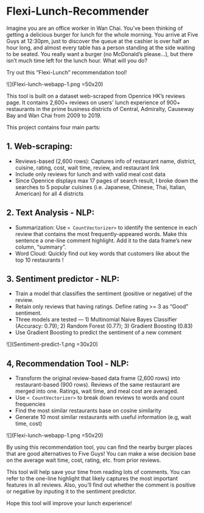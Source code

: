 # Flexi-Lunch-Recommender

Imagine you are an office worker in Wan Chai.  You’ve been thinking of getting a delicious burger for lunch for the whole morning.  You arrive at Five Guys at 12:30pm, just to discover the queue at the cashier is over half an hour long, and almost every table has a person standing at the side waiting to be seated.  You really want a burger (no McDonald’s please…), but there isn’t much time left for the lunch hour.  What will you do?

Try out this “Flexi-Lunch” recommendation tool! 

![](Flexi-lunch-webapp-1.png =50x20)

This tool is built on a dataset web-scraped from Openrice HK’s reviews page.  It contains 2,600+ reviews on users' lunch experience of 900+ restaurants in the prime business districts of Central, Admiralty, Causeway Bay and Wan Chai from 2009 to 2019.  

This project contains four main parts:

## 1. Web-scraping: 

* Reviews-based (2,600 rows): Captures info of restaurant name, district, cuisine, rating, cost, wait time, review, and restaurant link
* Include only reviews for lunch and with valid meal cost data
* Since Openrice displays max 17 pages of search result, I broke down the searches to 5 popular cuisines (i.e. Japanese, Chinese, Thai, Italian, American) for all 4 districts

## 2. Text Analysis - NLP:

* Summarization: Use `< CountVectorizer>` to identify the sentence in each review that contains the most frequently-appeared words.  Make this sentence a one-line comment highlight.  Add it to the data frame’s new column, “summary”.
* Word Cloud: Quickly find out key words that customers like about the top 10 restaurants !

## 3. Sentiment predictor - NLP:

* Train a model that classifies the sentiment (positive or negative) of the review.  
* Retain only reviews that having ratings.  Define rating >= 3 as “Good” sentiment.  
* Three models are tested — 1) Multinomial Naive Bayes Classifier (Accuracy: 0.79); 2) Random Forest (0.77); 3) Gradient Boosting (0.83)
* Use Gradient Boosting to predict the sentiment of a new comment

![](Sentiment-predict-1.png =30x20)

## 4, Recommendation Tool - NLP:

* Transform the original review-based data frame (2,600 rows) into restaurant-based (900 rows). Reviews of the same restaurant are merged into one.  Ratings, wait time, and meal cost are averaged. 
* Use `< CountVectorizer>` to break down reviews to words and count frequencies
* Find the most similar restaurants base on cosine similarity 
* Generate 10 most similar restaurants with useful information (e.g, wait time, cost)

![](Flexi-lunch-webapp-1.png =50x20)

By using this recommendation tool, you can find the nearby burger places that are good alternatives to Five Guys! You can make a wise decision base on the average wait time, cost, rating, etc. from prior reviews. 

This tool will help save your time from reading lots of comments.  You can refer to the one-line highlight that likely captures the most important features in all reviews.  Also, you’ll find out whether the comment is positive or negative by inputing it to the sentiment predictor.

Hope this tool will improve your lunch experience!
